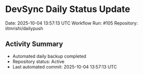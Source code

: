# DevSync Daily Status Update
Date: 2025-10-04 13:57:13 UTC
Workflow Run: #105
Repository: iitmrishi/dailypush

## Activity Summary
- Automated daily backup completed
- Repository status: Active
- Last automated commit: 2025-10-04 13:57:13 UTC
